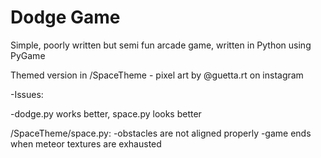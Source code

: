 # Dodge Game
Simple, poorly written but semi fun arcade game, written in Python using PyGame



Themed version in /SpaceTheme - pixel art by @guetta.rt on instagram

-Issues:

 -dodge.py works better, space.py looks better
    
/SpaceTheme/space.py:
    -obstacles are not aligned properly
    -game ends when meteor textures are exhausted

  
        

